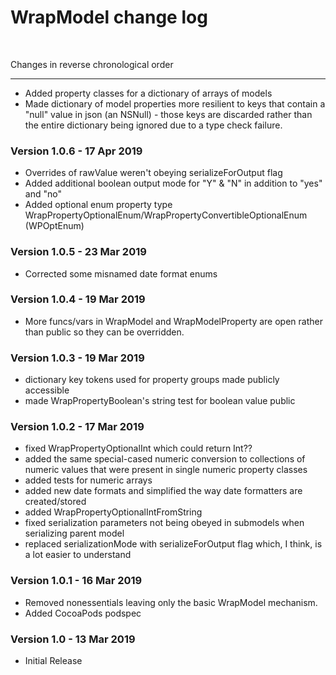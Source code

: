 # WrapModel change log

 

Changes in reverse chronological order
<hr>

- Added property classes for a dictionary of arrays of models
- Made dictionary of model properties more resilient to keys that contain a "null" value in json (an NSNull) - those keys are discarded rather than the entire dictionary being ignored due to a type check failure.

### Version 1.0.6 - 17 Apr 2019

- Overrides of rawValue weren't obeying serializeForOutput flag
- Added additional boolean output mode for "Y" & "N" in addition to "yes" and "no"
- Added optional enum property type WrapPropertyOptionalEnum/WrapPropertyConvertibleOptionalEnum (WPOptEnum)

### Version 1.0.5 - 23 Mar 2019

- Corrected some misnamed date format enums

### Version 1.0.4 - 19 Mar 2019

- More funcs/vars in WrapModel and WrapModelProperty are open rather than public so they can be overridden.

### Version 1.0.3 - 19 Mar 2019

- dictionary key tokens used for property groups made publicly accessible
- made WrapPropertyBoolean's string test for boolean value public

### Version 1.0.2 - 17 Mar 2019

- fixed WrapPropertyOptionalInt which could return Int??
- added the same special-cased numeric conversion to collections of numeric values that were present in single numeric property classes
- added tests for numeric arrays
- added new date formats and simplified the way date formatters are created/stored
- added WrapPropertyOptionalIntFromString
- fixed serialization parameters not being obeyed in submodels when serializing parent model
- replaced serializationMode with serializeForOutput flag which, I think, is a lot easier to understand

### Version 1.0.1 - 16 Mar 2019

- Removed nonessentials leaving only the basic WrapModel mechanism.
- Added CocoaPods podspec

### Version 1.0 - 13 Mar 2019

- Initial Release
    
